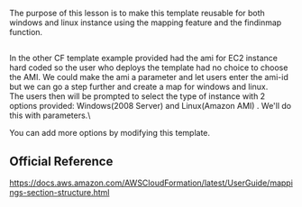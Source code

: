 The purpose of this lesson is to make this template reusable for both windows and linux instance using the mapping feature and the findinmap function.




## 
In the other CF template example provided had the ami for EC2 instance hard coded so the user who deploys the template had no choice to choose the AMI. We could make the ami a parameter and let users enter the ami-id but we can go a step further and create a map for windows and linux.\
The users then will be prompted to select the type of instance with 2 options provided:  Windows(2008 Server) and Linux(Amazon AMI) . We'll do this with parameters.\

You can add more options by modifying this template.


## Official Reference 
https://docs.aws.amazon.com/AWSCloudFormation/latest/UserGuide/mappings-section-structure.html






 
